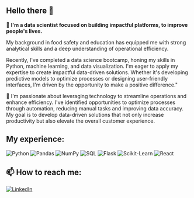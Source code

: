## Hello there 👋

💬  **I'm a data scientist focused on building impactful platforms, to improve people's lives.** 

My background in food safety and education has equipped me with strong analytical skills and a deep understanding of operational efficiency. 

Recently, I've completed a data science bootcamp, honing my skills in Python, machine learning, and data visualization. I'm eager to apply my expertise to create impactful data-driven solutions. Whether it's developing predictive models to optimize processes or designing user-friendly interfaces, I'm driven by the opportunity to make a positive difference."

👯 I'm passionate about leveraging technology to streamline operations and enhance efficiency. I've identified opportunities to optimize processes through automation, reducing manual tasks and improving data accuracy. My goal is to develop data-driven solutions that not only increase productivity but also elevate the overall customer experience.


## My experience:
![Python](https://img.shields.io/badge/-Python-000?&logo=Python)
![Pandas](https://img.shields.io/badge/-Pandas-000?&logo=Pandas)
![NumPy](https://img.shields.io/badge/-NumPy-000?&logo=NumPy)
![SQL](https://img.shields.io/badge/-SQL-000?&logo=MySQL)
![Flask](https://img.shields.io/badge/-Flask-000?&logo=Flask)
![Scikit-Learn](https://img.shields.io/badge/-Scikit--Learn-000?&logo=scikit-learn)
![React](https://img.shields.io/badge/-React-000?&logo=React)

## 📫 How to reach me:
[![LinkedIn](https://img.shields.io/badge/LinkedIn-0077B5?logo=linkedin&logoColor=white)](https://www.linkedin.com/in/shirlei-ocanto/)



